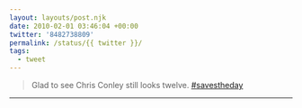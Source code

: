 ```yaml
---
layout: layouts/post.njk
date: 2010-02-01 03:46:04 +00:00
twitter: '8482738809'
permalink: /status/{{ twitter }}/
tags: 
  - tweet
---
```


> Glad to see Chris Conley still looks twelve. [#savestheday](https://twitter.com/hashtag/savestheday)

---
